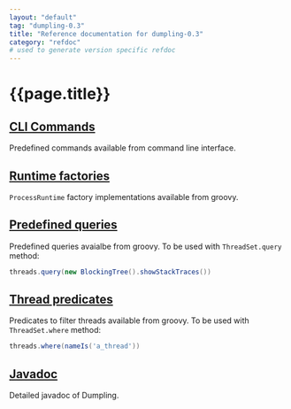 ```yaml
---
layout: "default"
tag: "dumpling-0.3"
title: "Reference documentation for dumpling-0.3"
category: "refdoc"
# used to generate version specific refdoc
---
```


# {{page.title}}

## [CLI Commands](cliCommands.html)

Predefined commands available from command line interface.

## [Runtime factories](factories.html)

`ProcessRuntime` factory implementations available from groovy.

## [Predefined queries](queries.html)

Predefined queries avaialbe from groovy. To be used with `ThreadSet.query` method:

```groovy
threads.query(new BlockingTree().showStackTraces())
```

## [Thread predicates](threadPredicates.html)

Predicates to filter threads available from groovy. To be used with `ThreadSet.where` method:

```groovy
threads.where(nameIs('a_thread'))
```

## [Javadoc](apidocs/)

Detailed javadoc of Dumpling.
